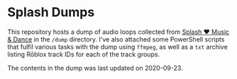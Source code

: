 # Splash Dumps
This repository hosts a dump of audio loops collected from [Splash ❤️ Music & Dance](https://www.roblox.com/games/4936591712) in the `/dump` directory.  I've also attached some PowerShell scripts that fulfil various tasks with the dump using `ffmpeg`, as well as a `txt` archive listing Rōblox track IDs for each of the track groups.

The contents in the dump was last updated on 2020-09-23.
